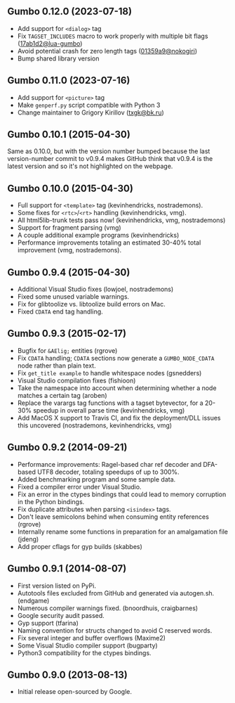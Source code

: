 ## Gumbo 0.12.0 (2023-07-18)

* Add support for `<dialog>` tag
* Fix `TAGSET_INCLUDES` macro to work properly with multiple bit flags ([17ab1d2@lua-gumbo](https://github.com/craigbarnes/lua-gumbo/commit/17ab1d2b4c4742da78c0c8b3329f61a95744c895))
* Avoid potential crash for zero length tags ([01359a9@nokogiri](https://github.com/sparklemotion/nokogiri/commit/01359a951e6c43bd975dfdb1fa80c01d32cc77d2))
* Bump shared library version

## Gumbo 0.11.0 (2023-07-16)

* Add support for `<picture>` tag
* Make `genperf.py` script compatible with Python 3
* Change maintainer to Grigory Kirillov (txgk@bk.ru)

## Gumbo 0.10.1 (2015-04-30)

Same as 0.10.0, but with the version number bumped because the last version-number commit to v0.9.4 makes GitHub think that v0.9.4 is the latest version and so it's not highlighted on the webpage.

## Gumbo 0.10.0 (2015-04-30)

* Full support for `<template>` tag (kevinhendricks, nostrademons).
* Some fixes for `<rtc>`/`<rt>` handling (kevinhendricks, vmg).
* All html5lib-trunk tests pass now! (kevinhendricks, vmg, nostrademons)
* Support for fragment parsing (vmg)
* A couple additional example programs (kevinhendricks)
* Performance improvements totaling an estimated 30-40% total improvement (vmg, nostrademons).

## Gumbo 0.9.4 (2015-04-30)

* Additional Visual Studio fixes (lowjoel, nostrademons)
* Fixed some unused variable warnings.
* Fix for glibtoolize vs. libtoolize build errors on Mac.
* Fixed `CDATA` end tag handling.

## Gumbo 0.9.3 (2015-02-17)

* Bugfix for `&AElig;` entities (rgrove)
* Fix `CDATA` handling; `CDATA` sections now generate a `GUMBO_NODE_CDATA` node rather
than plain text.
* Fix `get_title example` to handle whitespace nodes (gsnedders)
* Visual Studio compilation fixes (fishioon)
* Take the namespace into account when determining whether a node matches a
certain tag (aroben)
* Replace the varargs tag functions with a tagset bytevector, for a 20-30%
speedup in overall parse time (kevinhendricks, vmg)
* Add MacOS X support to Travis CI, and fix the deployment/DLL issues this
uncovered (nostrademons, kevinhendricks, vmg)

## Gumbo 0.9.2 (2014-09-21)

* Performance improvements: Ragel-based char ref decoder and DFA-based UTF8
decoder, totaling speedups of up to 300%.
* Added benchmarking program and some sample data.
* Fixed a compiler error under Visual Studio.
* Fix an error in the ctypes bindings that could lead to memory corruption in
the Python bindings.
* Fix duplicate attributes when parsing `<isindex>` tags.
* Don't leave semicolons behind when consuming entity references (rgrove)
* Internally rename some functions in preparation for an amalgamation file
(jdeng)
* Add proper cflags for gyp builds (skabbes)

## Gumbo 0.9.1 (2014-08-07)

* First version listed on PyPi.
* Autotools files excluded from GitHub and generated via autogen.sh. (endgame)
* Numerous compiler warnings fixed. (bnoordhuis, craigbarnes)
* Google security audit passed.
* Gyp support (tfarina)
* Naming convention for structs changed to avoid C reserved words.
* Fix several integer and buffer overflows (Maxime2)
* Some Visual Studio compiler support (bugparty)
* Python3 compatibility for the ctypes bindings.

## Gumbo 0.9.0 (2013-08-13)

* Initial release open-sourced by Google.
